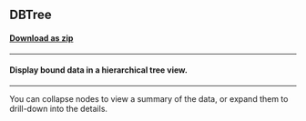## DBTree
#### [Download as zip](https://minhaskamal.github.io/DownGit/#/home?url=https://github.com/GrapeCity/ComponentOne-WinForms-Samples/tree/master/NetFramework\FlexGrid\CS\DBTree)
____
#### Display bound data in a hierarchical tree view.
____
You can collapse nodes to view a summary of the data, or expand them to drill-down into the details. 